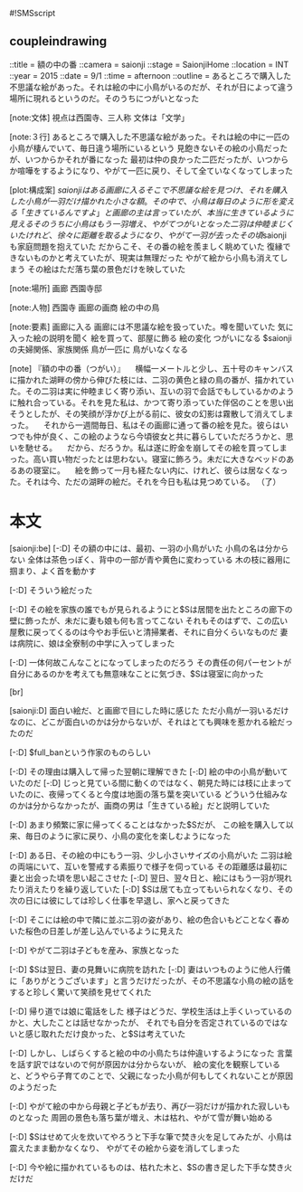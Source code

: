 #!SMSscript

## coupleindrawing

::title = 額の中の番
::camera = saionji
::stage = SaionjiHome
::location = INT
::year = 2015
::date = 9/1
::time = afternoon
::outline = あるところで購入した不思議な絵があった。それは絵の中に小鳥がいるのだが、それが日によって違う場所に現れるというのだ。そのうちにつがいとなった

[note:文体]
視点は西園寺、三人称
文体は「文学」

[note:３行]
あるところで購入した不思議な絵があった。それは絵の中に一匹の小鳥が棲んでいて、毎日違う場所にいるという
見飽きないその絵の小鳥だったが、いつからかそれが番になった
最初は仲の良かった二匹だったが、いつからか喧嘩をするようになり、やがて一匹に戻り、そして全ていなくなってしまった

[plot:構成案]
$saionjiはある画廊に入る
そこで不思議な絵を見つけ、それを購入した
小鳥が一羽だけ描かれた小さな額。その中で、小鳥は毎日のように形を変える
「生きているんですよ」と画廊の主は言っていたが、本当に生きているように見える
そのうちに小鳥はもう一羽増え、やがてつがいとなった
二羽は仲睦まじくいた
けれど、徐々に距離を取るようになり、やがて一羽が去った
その頃$saionjiも家庭問題を抱えていた
だからこそ、その番の絵を羨ましく眺めていた
復縁できないものかと考えていたが、現実は無理だった
やがて絵から小鳥も消えてしまう
その絵はただ落ち葉の景色だけを映していた

[note:場所]
画廊
西園寺邸

[note:人物]
西園寺
画廊の画商
絵の中の鳥

[note:要素]
画廊に入る
画廊には不思議な絵を扱っていた。噂を聞いていた
気に入った絵の説明を聞く
絵を買って、部屋に飾る
絵の変化
つがいになる
$saionjiの夫婦関係、家族関係
鳥が一匹に
鳥がいなくなる

[note]
『額の中の番（つがい）』
　横幅一メートルと少し、五十号のキャンバスに描かれた湖畔の傍から伸びた枝には、二羽の黄色と緑の鳥の番が、描かれていた。その二羽は実に仲睦まじく寄り添い、互いの羽で会話でもしているかのように触れ合っている。それを見た私は、かつて寄り添っていた伴侶のことを思い出そうとしたが、その笑顔が浮かび上がる前に、彼女の幻影は霧散して消えてしまった。
　それから一週間毎日、私はその画廊に通って番の絵を見た。彼らはいつでも仲が良く、この絵のようなら今頃彼女と共に暮らしていただろうかと、思いを馳せる。
　だから、だろうか。私は遂に貯金を崩してその絵を買ってしまった。高い買い物だったとは思わない。寝室に飾ろう。未だに大きなベッドのあるあの寝室に。
　絵を飾って一月も経たない内に、けれど、彼らは居なくなった。それは今、ただの湖畔の絵だ。それを今日も私は見つめている。
（了）

# 本文

[saionji:be]
[-:D]
その額の中には、最初、一羽の小鳥がいた
小鳥の名は分からない
全体は茶色っぽく、背中の一部が青や黄色に変わっている
木の枝に器用に掴まり、よく首を動かす

[-:D]
そういう絵だった

[-:D]
その絵を家族の誰でもが見られるようにと$Sは居間を出たところの廊下の壁に飾ったが、未だに妻も娘も何も言ってこない
それもそのはずで、この広い屋敷に戻ってくるのは今やお手伝いと清掃業者、それに自分くらいなものだ
妻は病院に、娘は全寮制の中学に入ってしまった

[-:D]
一体何故こんなことになってしまったのだろう
その責任の何パーセントが自分にあるのかを考えても無意味なことに気づき、$Sは寝室に向かった

[br]

[saionji:D]
面白い絵だ、と画廊で目にした時に感じた
ただ小鳥が一羽いるだけなのに、どこが面白いのかは分からないが、それはとても興味を惹かれる絵だったのだ

[-:D]
$full_banという作家のものらしい

[-:D]
その理由は購入して帰った翌朝に理解できた
[-:D]
絵の中の小鳥が動いていたのだ
[-:D]
じっと見ている間に動くのではなく、朝見た時には枝に止まっていたのに、夜帰ってくると今度は地面の落ち葉を突いている
どういう仕組みなのかは分からなかったが、画商の男は「生きている絵」だと説明していた

[-:D]
あまり頻繁に家に帰ってくることはなかった$Sだが、
この絵を購入して以来、毎日のように家に戻り、小鳥の変化を楽しむようになった

[-:D]
ある日、その絵の中にもう一羽、少し小さいサイズの小鳥がいた
二羽は絵の両端にいて、互いを警戒する素振りで様子を伺っている
その距離感は最初に妻と出会った頃を思い起こさせた
[-:D]
翌日、翌々日と、絵にはもう一羽が現れたり消えたりを繰り返していた
[-:D]
$Sは居ても立ってもいられなくなり、その次の日には彼にしては珍しく仕事を早退し、家へと戻ってきた

[-:D]
そこには絵の中で隣に並ぶ二羽の姿があり、絵の色合いもどことなく春めいた桜色の日差しが差し込んでいるように見えた

[-:D]
やがて二羽は子どもを産み、家族となった

[-:D]
$Sは翌日、妻の見舞いに病院を訪れた
[-:D]
妻はいつものように他人行儀に「ありがとうございます」と言うだけだったが、その不思議な小鳥の絵の話をすると珍しく驚いて笑顔を見せてくれた

[-:D]
帰り道では娘に電話をした
様子はどうだ、学校生活は上手くいっているのかと、大したことは話せなかったが、
それでも自分を否定されているのではないと感じ取れただけ良かった、と$Sは考えていた

[-:D]
しかし、しばらくすると絵の中の小鳥たちは仲違いするようになった
言葉を話す訳ではないので何が原因かは分からないが、
絵の変化を観察していると、どうやら子育てのことで、父親になった小鳥が何もしてくれないことが原因のようだった

[-:D]
やがて絵の中から母親と子どもが去り、再び一羽だけが描かれた寂しいものとなった
周囲の景色も落ち葉が増え、木は枯れ、やがて雪が舞い始める

[-:D]
$Sはせめて火を炊いてやろうと下手な筆で焚き火を足してみたが、小鳥は震えたまま動かなくなり、
やがてその絵から姿を消してしまった

[-:D]
今や絵に描かれているものは、枯れた木と、$Sの書き足した下手な焚き火だけだ

